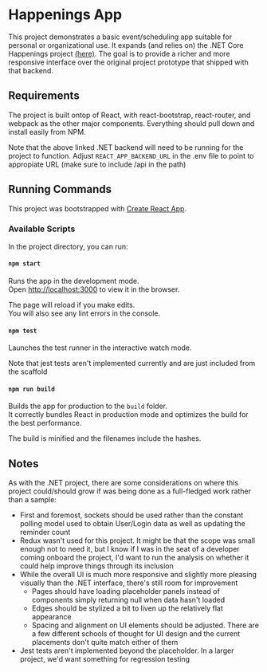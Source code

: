 # Happenings App

This project demonstrates a basic event/scheduling app suitable for personal or organizational use. It expands (and relies on) the .NET Core Happenings project [(here)](https://github.com/DistantEye/HappeningsDotNetC). The goal is to provide a richer and more responsive interface over the original project prototype that shipped with that backend.

## Requirements

The project is built ontop of React, with react-bootstrap, react-router, and webpack as the other major components.
Everything should pull down and install easily from NPM.

Note that the above linked .NET backend will need to be running for the project to function. Adjust ```REACT_APP_BACKEND_URL``` in the .env file to point to appropiate URL (make sure to include /api in the path)

## Running Commands

This project was bootstrapped with [Create React App](https://github.com/facebook/create-react-app).

### Available Scripts

In the project directory, you can run:

#### `npm start`

Runs the app in the development mode.<br>
Open [http://localhost:3000](http://localhost:3000) to view it in the browser.

The page will reload if you make edits.<br>
You will also see any lint errors in the console.

#### `npm test`

Launches the test runner in the interactive watch mode.<br>

Note that jest tests aren't implemented currently and are just included from the scaffold

#### `npm run build`

Builds the app for production to the `build` folder.<br>
It correctly bundles React in production mode and optimizes the build for the best performance.

The build is minified and the filenames include the hashes.<br>

## Notes

As with the .NET project, there are some considerations on where this project could/should grow if was being done as a full-fledged work rather than a sample:

* First and foremost, sockets should be used rather than the constant polling model used to obtain User/Login data as well as updating the reminder count
* Redux wasn't used for this project. It might be that the scope was small enough not to need it, but I know if I was in the seat of a developer coming onboard the project, I'd want to run the analysis on whether it could help improve things through its inclusion
* While the overall UI is much more responsive and slightly more pleasing visually than the .NET interface, there's still room for improvement
    * Pages should have loading placeholder panels instead of components simply returning null when data hasn't loaded
    * Edges should be stylized a bit to liven up the relatively flat appearance
    * Spacing and alignment on UI elements should be adjusted. There are a few different schools of thought for UI design and the current placements don't quite match either of them
* Jest tests aren't implemented beyond the placeholder. In a larger project, we'd want something for regression testing
